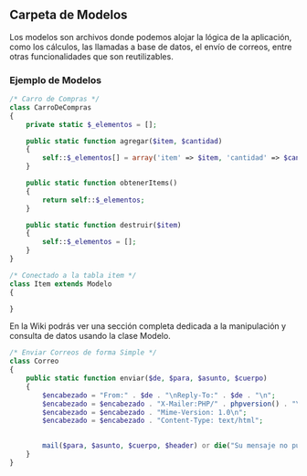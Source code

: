 ## Carpeta de Modelos

Los modelos son archivos donde podemos alojar la lógica de la aplicación, como los cálculos, las llamadas a base de datos, el envío de correos, entre otras funcionalidades que son reutilizables.

### Ejemplo de Modelos
```php
/* Carro de Compras */
class CarroDeCompras
{
    private static $_elementos = [];

    public static function agregar($item, $cantidad)
    {
        self::$_elementos[] = array('item' => $item, 'cantidad' => $cantidad);
    }

    public static function obtenerItems()
    {
        return self::$_elementos;
    }

    public static function destruir($item)
    {
        self::$_elementos = [];
    }
}
```

```php
/* Conectado a la tabla item */
class Item extends Modelo 
{

}
```

En la Wiki podrás ver una sección completa dedicada a la manipulación y consulta de datos usando la clase Modelo.


```php
/* Enviar Correos de forma Simple */
class Correo
{
    public static function enviar($de, $para, $asunto, $cuerpo)
    {
        $encabezado = "From:" . $de . "\nReply-To:" . $de . "\n";
        $encabezado = $encabezado . "X-Mailer:PHP/" . phpversion() . "\n";
        $encabezado = $encabezado . "Mime-Version: 1.0\n";
        $encabezado = $encabezado . "Content-Type: text/html";

        
        mail($para, $asunto, $cuerpo, $header) or die("Su mensaje no pudo enviarse.");
    }
}
```




